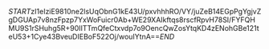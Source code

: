 $START$zI1eIziE9810ne2lsUqObnG1kE43U/pxvhhhRO/VY/juZeB14EGpPgYgjvZgDGUAp7v8nzFpzp7YxWoFuicr0Ab+WE29XAIkftqs8rscfRpvH78SI/FYFQHMU9S1rSHuhg5R+90IITTmQfeCtxvdp7o9OencQwZosYtqKD4zENohGBe121teU53+1Cye43BveuDIEBoF522Oj/wouIYtnA==$END$